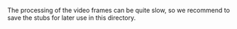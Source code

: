 The processing of the video frames can be quite slow, so we recommend to save the stubs for later use in this directory.
